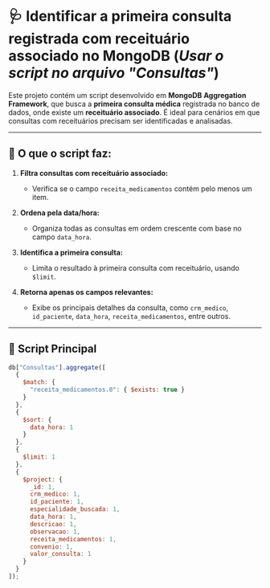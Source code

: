 # 🩺 Identificar a primeira consulta registrada com receituário associado no MongoDB (*Usar o script no arquivo "Consultas"*)

Este projeto contém um script desenvolvido em **MongoDB Aggregation Framework**, que busca a **primeira consulta médica** registrada no banco de dados, onde existe um **receituário associado**. É ideal para cenários em que consultas com receituários precisam ser identificadas e analisadas.

---

## 📌 O que o script faz:

1. **Filtra consultas com receituário associado:**
   - Verifica se o campo `receita_medicamentos` contém pelo menos um item.

2. **Ordena pela data/hora:**
   - Organiza todas as consultas em ordem crescente com base no campo `data_hora`.

3. **Identifica a primeira consulta:**
   - Limita o resultado à primeira consulta com receituário, usando `$limit`.

4. **Retorna apenas os campos relevantes:**
   - Exibe os principais detalhes da consulta, como `crm_medico`, `id_paciente`, `data_hora`, `receita_medicamentos`, entre outros.

---

## 🚀 Script Principal

```javascript
db["Consultas"].aggregate([
  {
    $match: {
      "receita_medicamentos.0": { $exists: true } 
    }
  },
  {
    $sort: {
      data_hora: 1 
    }
  },
  {
    $limit: 1 
  },
  {
    $project: {
      _id: 1,
      crm_medico: 1,
      id_paciente: 1,
      especialidade_buscada: 1,
      data_hora: 1,
      descricao: 1,
      observacao: 1,
      receita_medicamentos: 1,
      convenio: 1,
      valor_consulta: 1
    }
  }
]);
